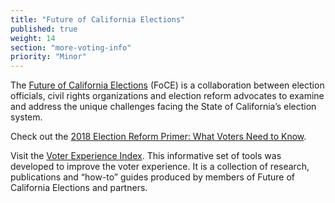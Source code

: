 ```yaml
---
title: "Future of California Elections"
published: true
weight: 14
section: "more-voting-info"
priority: "Minor"
---
```

The [Future of California Elections](http://futureofcaelections.org/) (FoCE) is a collaboration between election officials, civil rights organizations and election reform advocates to examine and address the unique challenges facing the State of California’s election system.  

Check out the [2018 Election Reform Primer: What Voters Need to Know](http://futureofcaelections.org/wp-content/uploads/ERP_32718.Revised_final.pdf).

Visit the [Voter Experience Index](http://futureofcaelections.org/vei/). This informative set of tools was developed to improve the voter experience. It is a collection of research, publications and “how-to” guides produced by members of Future of California Elections and partners.  
